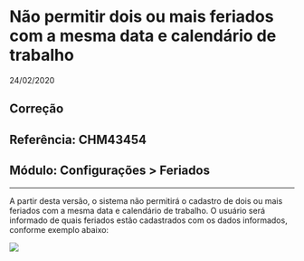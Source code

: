 # Não permitir dois ou mais feriados com a mesma data e calendário de trabalho
24/02/2020
## Correção
## Referência: CHM43454
## Módulo: Configurações > Feriados
***

A partir desta versão, o sistema não permitirá o cadastro de dois ou mais feriados com a mesma data e calendário de trabalho. O usuário será informado de quais feriados estão cadastrados com os dados informados, conforme exemplo abaixo:

![]([PATH_IMG]/CHM43454_validacao.png)
